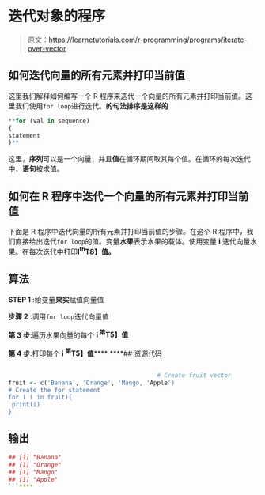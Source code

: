 # 迭代对象的程序

> 原文：<https://learnetutorials.com/r-programming/programs/iterate-over-vector>

## 如何迭代向量的所有元素并打印当前值

这里我们解释如何编写一个 R 程序来迭代一个向量的所有元素并打印当前值。这里我们使用`for loop`进行迭代。****的句法排序是这样的****

```r
**for (val in sequence)
{
statement
}** 

```

这里，**序列**可以是一个向量，并且**值**在循环期间取其每个值。在循环的每次迭代中，**语句**被求值。

## 如何在 R 程序中迭代一个向量的所有元素并打印当前值

下面是 R 程序中迭代向量的所有元素并打印当前值的步骤。在这个 R 程序中，我们直接给出迭代`for loop`的值。变量**水果**表示水果的载体。使用变量 **i** 迭代向量水果。在每次迭代中打印**I<sup>th</sup>T8】值。**

## 算法

**STEP 1** :给变量**果实**赋值向量值

**步骤 2** :调用`for loop`迭代向量值

**第 3 步**:遍历水果向量的每个 **i <sup>第</sup>T5】值**

**第 4 步**:打印每个 **i <sup>第</sup>T5】值******  ****## 资源代码

```r

                                          # Create fruit vector
fruit <- c('Banana', 'Orange', 'Mango, 'Apple')
# Create the for statement
for ( i in fruit){ 
 print(i)
}

```

## 输出

```r
## [1] "Banana"
## [1] "Orange"
## [1] "Mango"
## [1] "Apple"
```****